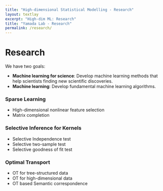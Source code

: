 ```yaml
---
title: "High-dimensional Statistical Modelling - Research"
layout: textlay
excerpt: "High-dim ML: Research"
title: "Yamada Lab - Research"
permalink: /research/
---
```


# Research

We have two goals:

- **Machine learning for science**: Develop machine learning methods that help scientists finding new scientific discoveries.
- **Machine learning**: Develop fundamental machine learning algorithms.

### Sparse Learning
- High-dimensional nonlinear feature selection
- Matrix completion

### Selective Inference for Kernels
- Selective Independence test
- Selective two-sample test
- Selective goodness of fit test

### Optimal Transport
- OT for tree-structured data
- OT for high-dimensional data
- OT based Semantic correspondence



